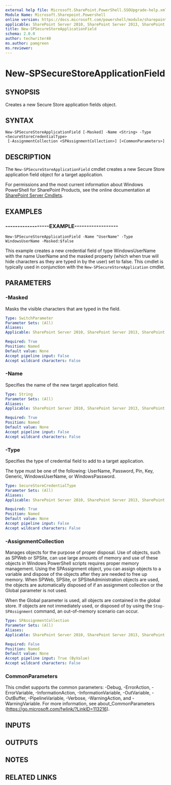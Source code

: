 ```yaml
---
external help file: Microsoft.SharePoint.PowerShell.SSOUpgrade-help.xml
Module Name: Microsoft.Sharepoint.Powershell
online version: https://docs.microsoft.com/powershell/module/sharepoint-server/new-spsecurestoreapplicationfield
applicable: SharePoint Server 2010, SharePoint Server 2013, SharePoint Server 2016, SharePoint Server 2019
title: New-SPSecureStoreApplicationField
schema: 2.0.0
author: techwriter40
ms.author: pamgreen
ms.reviewer: 
---
```


# New-SPSecureStoreApplicationField

## SYNOPSIS
Creates a new Secure Store application fields object.


## SYNTAX

```
New-SPSecureStoreApplicationField [-Masked] -Name <String> -Type <SecureStoreCredentialType>
 [-AssignmentCollection <SPAssignmentCollection>] [<CommonParameters>]
```

## DESCRIPTION
The `New-SPSecureStoreApplicationField` cmdlet creates a new Secure Store application field object for a target application.

For permissions and the most current information about Windows PowerShell for SharePoint Products, see the online documentation at [SharePoint Server Cmdlets](https://docs.microsoft.com/powershell/sharepoint/sharepoint-server/sharepoint-server-cmdlets).


## EXAMPLES

### ------------------EXAMPLE------------------
```
New-SPSecureStoreApplicationField -Name "UserName" -Type WindowsUserName -Masked:$false
```

This example creates a new credential field of type WindowsUserName with the name UserName and the masked property (which when true will hide characters as they are typed in by the user) set to false.
This cmdlet is typically used in conjunction with the `New-SPSecureStoreApplication` cmdlet.


## PARAMETERS

### -Masked
Masks the visible characters that are typed in the field.

```yaml
Type: SwitchParameter
Parameter Sets: (All)
Aliases: 
Applicable: SharePoint Server 2010, SharePoint Server 2013, SharePoint Server 2016, SharePoint Server 2019

Required: True
Position: Named
Default value: None
Accept pipeline input: False
Accept wildcard characters: False
```

### -Name
Specifies the name of the new target application field.

```yaml
Type: String
Parameter Sets: (All)
Aliases: 
Applicable: SharePoint Server 2010, SharePoint Server 2013, SharePoint Server 2016, SharePoint Server 2019

Required: True
Position: Named
Default value: None
Accept pipeline input: False
Accept wildcard characters: False
```

### -Type
Specifies the type of credential field to add to a target application.

The type must be one of the following: UserName, Password, Pin, Key, Generic, WindowsUserName, or WindowsPassword.

```yaml
Type: SecureStoreCredentialType
Parameter Sets: (All)
Aliases: 
Applicable: SharePoint Server 2010, SharePoint Server 2013, SharePoint Server 2016, SharePoint Server 2019

Required: True
Position: Named
Default value: None
Accept pipeline input: False
Accept wildcard characters: False
```

### -AssignmentCollection
Manages objects for the purpose of proper disposal.
Use of objects, such as SPWeb or SPSite, can use large amounts of memory and use of these objects in Windows PowerShell scripts requires proper memory management.
Using the SPAssignment object, you can assign objects to a variable and dispose of the objects after they are needed to free up memory.
When SPWeb, SPSite, or SPSiteAdministration objects are used, the objects are automatically disposed of if an assignment collection or the Global parameter is not used.

When the Global parameter is used, all objects are contained in the global store.
If objects are not immediately used, or disposed of by using the `Stop-SPAssignment` command, an out-of-memory scenario can occur.

```yaml
Type: SPAssignmentCollection
Parameter Sets: (All)
Aliases: 
Applicable: SharePoint Server 2010, SharePoint Server 2013, SharePoint Server 2016, SharePoint Server 2019

Required: False
Position: Named
Default value: None
Accept pipeline input: True (ByValue)
Accept wildcard characters: False
```

### CommonParameters
This cmdlet supports the common parameters: -Debug, -ErrorAction, -ErrorVariable, -InformationAction, -InformationVariable, -OutVariable, -OutBuffer, -PipelineVariable, -Verbose, -WarningAction, and -WarningVariable. For more information, see about_CommonParameters (https://go.microsoft.com/fwlink/?LinkID=113216).

## INPUTS

## OUTPUTS

## NOTES

## RELATED LINKS

